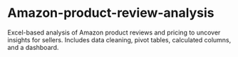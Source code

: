 # Amazon-product-review-analysis
Excel-based analysis of Amazon product reviews and pricing to uncover insights for sellers. Includes data cleaning, pivot tables, calculated columns, and a dashboard.
